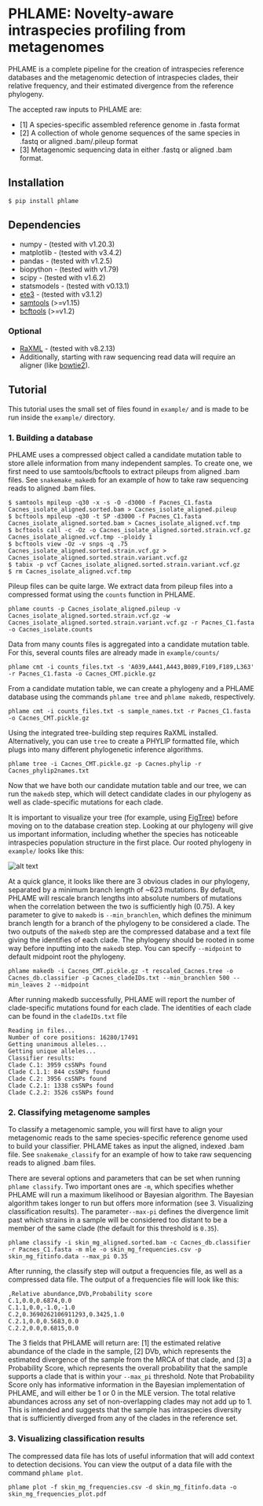 # PHLAME: Novelty-aware intraspecies profiling from metagenomes

PHLAME is a complete pipeline for the creation of intraspecies reference databases and the metagenomic detection of intraspecies clades, their relative frequency, and their estimated divergence from the reference phylogeny.

The accepted raw inputs to PHLAME are:
* [1] A species-specific assembled reference genome in .fasta format
* [2] A collection of whole genome sequences of the same species in .fastq or aligned .bam/.pileup format
* [3] Metagenomic sequencing data in either .fastq or aligned .bam format.

## Installation
```
$ pip install phlame
```

## Dependencies
* numpy - (tested with v1.20.3)
* matplotlib - (tested with v3.4.2)
* pandas - (tested with v1.2.5)
* biopython - (tested with v1.79)
* scipy - (tested with v1.6.2)
* statsmodels - (tested with v0.13.1)
* [ete3](https://etetoolkit.org/download/) - (tested with v3.1.2)
* [samtools](https://github.com/samtools/samtools) (>=v1.15)
* [bcftools](https://github.com/samtools/bcftools) (>=v1.2) 

### Optional

* [RaXML](https://cme.h-its.org/exelixis/web/software/raxml/) - (tested with v8.2.13)
* Additionally, starting with raw sequencing read data will require an aligner (like [bowtie2](https://bowtie-bio.sourceforge.net/bowtie2/index.shtml)).

## Tutorial

This tutorial uses the small set of files found in `example/` and is made to be run inside the `example/` directory.

### 1. Building a database

PHLAME uses a compressed object called a candidate mutation table to store allele information from many independent samples. To create one, we first need to use samtools/bcftools to extract pileups from aligned .bam files. See `snakemake_makedb` for an example of how to take raw sequencing reads to aligned .bam files.  
```
$ samtools mpileup -q30 -x -s -O -d3000 -f Pacnes_C1.fasta Cacnes_isolate_aligned.sorted.bam > Cacnes_isolate_aligned.pileup
$ bcftools mpileup -q30 -t SP -d3000 -f Pacnes_C1.fasta Cacnes_isolate_aligned.sorted.bam > Cacnes_isolate_aligned.vcf.tmp
$ bcftools call -c -Oz -o Cacnes_isolate_aligned.sorted.strain.vcf.gz Cacnes_isolate_aligned.vcf.tmp --ploidy 1
$ bcftools view -Oz -v snps -q .75 Cacnes_isolate_aligned.sorted.strain.vcf.gz > Cacnes_isolate_aligned.sorted.strain.variant.vcf.gz
$ tabix -p vcf Cacnes_isolate_aligned.sorted.strain.variant.vcf.gz
$ rm Cacnes_isolate_aligned.vcf.tmp
```

Pileup files can be quite large. We extract data from pileup files into a compressed format using the `counts` function in PHLAME.
```
phlame counts -p Cacnes_isolate_aligned.pileup -v Cacnes_isolate_aligned.sorted.strain.vcf.gz -w Cacnes_isolate_aligned.sorted.strain.variant.vcf.gz -r Pacnes_C1.fasta -o Cacnes_isolate.counts
```

Data from many counts files is aggregated into a candidate mutation table. For this, several counts files are already made in `example/counts/`
```
phlame cmt -i counts_files.txt -s 'A039,A441,A443,B089,F109,F189,L363' -r Pacnes_C1.fasta -o Cacnes_CMT.pickle.gz
```

From a candidate mutation table, we can create a phylogeny and a PHLAME database using the commands `phlame tree` and `phlame makedb`, respectively.

```
phlame cmt -i counts_files.txt -s sample_names.txt -r Pacnes_C1.fasta -o Cacnes_CMT.pickle.gz
```

Using the integrated tree-building step requires RaXML installed. Alternatively, you can use `tree` to create a PHYLIP formatted file, which plugs into many different phylogenetic inference algorithms.
```
phlame tree -i Cacnes_CMT.pickle.gz -p Cacnes.phylip -r Cacnes_phylip2names.txt
```

Now that we have both our candidate mutation table and our tree, we can run the `makedb` step, which will detect candidate clades in our phylogeny as well as clade-specific mutations for each clade.

It is important to visualize your tree (for example, using [FigTree](https://github.com/rambaut/figtree/releases)) before moving on to the database creation step. Looking at our phylogeny will give us important information, including whether the species has noticeable intraspecies population structure in the first place. Our rooted phylogeny in `example/` looks like this:

![alt text](example/tree.png)

At a quick glance, it looks like there are 3 obvious clades in our phylogeny, separated by a minimum branch length of ~623 mutations. By default, PHLAME will rescale branch lengths into absolute numbers of mutations when the correlation between the two is sufficiently high (0.75). A key parameter to give to `makedb` is `--min_branchlen`, which defines the minimum branch length for a branch of the phylogeny to be considered a clade. The two outputs of the `makedb` step are the compressed database and a text file giving the identifies of each clade. The phylogeny should be rooted in some way before inputting into the `makedb` step. You can specify `--midpoint` to default midpoint root the phylogeny.
```
phlame makedb -i Cacnes_CMT.pickle.gz -t rescaled_Cacnes.tree -o Cacnes_db.classifier -p Cacnes_cladeIDs.txt --min_branchlen 500 --min_leaves 2 --midpoint
```

After running makedb successfully, PHLAME will report the number of clade-specific mutations found for each clade. The identities of each clade can be found in the `cladeIDs.txt` file
```
Reading in files...
Number of core positions: 16280/17491
Getting unanimous alleles...
Getting unique alleles...
Classifier results:
Clade C.1: 3959 csSNPs found
Clade C.1.1: 844 csSNPs found
Clade C.2: 3956 csSNPs found
Clade C.2.1: 1338 csSNPs found
Clade C.2.2: 3526 csSNPs found
```
### 2. Classifying metagenome samples

To classify a metagenomic sample, you will first have to align your metagenomic reads to the same species-specific reference genome used to build your classifier. PHLAME takes as input the aligned, indexed .bam file. See `snakemake_classify` for an example of how to take raw sequencing reads to aligned .bam files. 

There are several options and parameters that can be set when running `phlame classify`. Two important ones are `-m`, which specifies whether PHLAME will run a maximum likelihood or Bayesian algorithm. The Bayesian algorithm takes longer to run but offers more information (see 3. Visualizing classification results). The parameter`--max-pi` defines the divergence limit past which strains in a sample will be considered too distant to be a member of the same clade (the default for this threshold is `0.35`). 

```
phlame classify -i skin_mg_aligned.sorted.bam -c Cacnes_db.classifier -r Pacnes_C1.fasta -m mle -o skin_mg_frequencies.csv -p skin_mg_fitinfo.data --max_pi 0.35
```

After running, the classify step will output a frequencies file, as well as a compressed data file. The output of a frequencies file will look like this:
```
,Relative abundance,DVb,Probability score
C.1,0.0,0.6874,0.0
C.1.1,0.0,-1.0,-1.0
C.2,0.3690262106911293,0.3425,1.0
C.2.1,0.0,0.5683,0.0
C.2.2,0.0,0.6815,0.0
```

The 3 fields that PHLAME will return are: [1] the estimated relative abundance of the clade in the sample, [2] DVb, which represents the estimated divergence of the sample from the MRCA of that clade, and [3] a Probability Score, which represents the overall probability that the sample supports a clade that is within your `--max_pi` threshold. Note that Probability Score only has informative information in the Bayesian implementation of PHLAME, and will either be 1 or 0 in the MLE version. The total relative abundances across any set of non-overlapping clades may not add up to 1. This is intended and suggests that the sample has intraspecies diversity that is sufficiently diverged from any of the clades in the reference set.

### 3. Visualizing classification results

The compressed data file has lots of useful information that will add context to detection decisions. You can view the output of a data file with the command `phlame plot`.

```
phlame plot -f skin_mg_frequencies.csv -d skin_mg_fitinfo.data -o skin_mg_frequencies_plot.pdf
```





